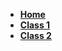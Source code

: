 <!-- _navbar.md -->
*  **[Home](README.md)**
*  **[Class 1](class1.md)**
*  **[Class 2](class2.md)**
